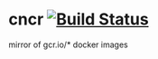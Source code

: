 # cncr [![Build Status](https://travis-ci.org/lotreal/cncr.svg?branch=master)](https://travis-ci.org/lotreal/cncr)
mirror of gcr.io/* docker images

